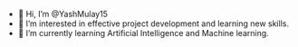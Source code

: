 - 👋 Hi, I’m @YashMulay15
- 👀 I’m interested in effective project development and learning new skills.
- 🌱 I’m currently learning Artificial Intelligence and Machine learning.

<!---
YashMulay15/YashMulay15 is a ✨ special ✨ repository because its `README.md` (this file) appears on your GitHub profile.
You can click the Preview link to take a look at your changes.
--->
